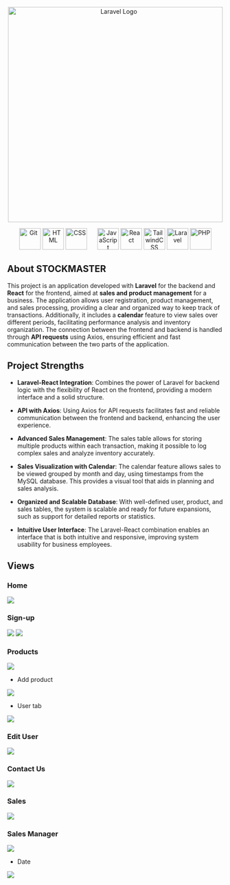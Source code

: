 
<p  align="center"><a  href="https://laravel.com"  target="_blank"><img  src="https://github.com/FabryLora/StockMaster/blob/master/frontend/src/assets/logo-no-background.png?raw=true"  width="500"  alt="Laravel Logo"></a></p>


<p align="center">
  <img alt="Git" width="50px" src="https://cdn.jsdelivr.net/gh/devicons/devicon/icons/git/git-original.svg" />
  <img alt="HTML" width="50px" src="https://cdn.jsdelivr.net/gh/devicons/devicon/icons/html5/html5-plain.svg" />
  <img alt="CSS" width="50px" src="https://cdn.jsdelivr.net/gh/devicons/devicon/icons/css3/css3-plain.svg" style="margin-right: 20px;" />
  <img alt="JavaScript" width="50px" src="https://cdn.jsdelivr.net/gh/devicons/devicon/icons/javascript/javascript-original.svg" />
  <img alt="React" width="50px" src="https://cdn.jsdelivr.net/gh/devicons/devicon/icons/react/react-original.svg" />
  <img alt="TailwindCSS" width="50px" src="https://cdn.jsdelivr.net/gh/devicons/devicon/icons/tailwindcss/tailwindcss-original.svg" />
  <img alt="Laravel" width="50px" src="https://cdn.jsdelivr.net/gh/devicons/devicon/icons/laravel/laravel-original.svg" />
  <img alt="PHP" width="50px" src="https://cdn.jsdelivr.net/gh/devicons/devicon/icons/php/php-original.svg" />
</p>

  

## About STOCKMASTER

  

This project is an application developed with **Laravel** for the backend and **React** for the frontend, aimed at **sales and product management** for a business. The application allows user registration, product management, and sales processing, providing a clear and organized way to keep track of transactions. Additionally, it includes a **calendar** feature to view sales over different periods, facilitating performance analysis and inventory organization. The connection between the frontend and backend is handled through **API requests** using Axios, ensuring efficient and fast communication between the two parts of the application.

## Project Strengths  

-   **Laravel-React Integration**: Combines the power of Laravel for backend logic with the flexibility of React on the frontend, providing a modern interface and a solid structure.
    
-   **API with Axios**: Using Axios for API requests facilitates fast and reliable communication between the frontend and backend, enhancing the user experience.
    
-   **Advanced Sales Management**: The sales table allows for storing multiple products within each transaction, making it possible to log complex sales and analyze inventory accurately.
    
-   **Sales Visualization with Calendar**: The calendar feature allows sales to be viewed grouped by month and day, using timestamps from the MySQL database. This provides a visual tool that aids in planning and sales analysis.
    
-   **Organized and Scalable Database**: With well-defined user, product, and sales tables, the system is scalable and ready for future expansions, such as support for detailed reports or statistics.
    
-   **Intuitive User Interface**: The Laravel-React combination enables an interface that is both intuitive and responsive, improving system usability for business employees.

  

## Views
### Home
<img src="https://github.com/FabryLora/StockMaster/blob/master/frontend/src/assets/home/home.png?raw=true" />

### Sign-up
<img src="https://github.com/FabryLora/StockMaster/blob/master/frontend/src/assets/regis/signup.png?raw=true">
<img src="https://github.com/FabryLora/StockMaster/blob/master/frontend/src/assets/regis/Login.png?raw=true" />

### Products
<img src="https://github.com/FabryLora/StockMaster/blob/master/frontend/src/assets/productos/productosnew.png?raw=true" />

- Add product
<img src="https://github.com/FabryLora/StockMaster/blob/master/frontend/src/assets/productos/addproduct.gif?raw=true" />

- User tab
<img src="https://github.com/FabryLora/StockMaster/blob/master/frontend/src/assets/productos/user.gif?raw=true"/>

### Edit User
<img src="https://github.com/FabryLora/StockMaster/blob/master/frontend/src/assets/edituser.png?raw=true"/>

### Contact Us
<img src="https://github.com/FabryLora/StockMaster/blob/master/frontend/src/assets/contact.png?raw=true"/>

### Sales
<img src="https://raw.githubusercontent.com/FabryLora/StockMaster/refs/heads/master/frontend/src/assets/ventas/sales.webp" />

### Sales Manager
<img src="https://raw.githubusercontent.com/FabryLora/StockMaster/refs/heads/master/frontend/src/assets/gestor/gestordeventas.webp" />

- Date

<img src="https://github.com/FabryLora/StockMaster/blob/master/frontend/src/assets/gestor/daysale.png?raw=true" />
